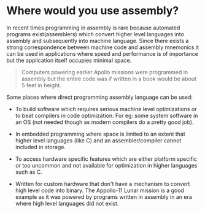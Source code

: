 # Where would you use assembly?
In recent times programming in assembly is rare because automated programs exist(assemblers) which convert higher level languages into assembly and subsequently into machine language. Since there exists a strong correspondence between machine code and assembly mnemonics it can be used in applications where speed and performance is of importance but the application itself occupies minimal space.
> Computers powering earlier Apollo missions were programmed in assembly but the entire code was if written in a book would be about 5 feet in height.

Some places where direct programming assembly language can be used:

* To build software which requires  serious machine level optimizations or to beat compilers in code optimization. For eg: some system software in an OS (not needed though as modern compilers do a pretty good job).

* In embedded programming where space is limited to an extent that higher level languages (like C) and an assembler/compiler cannot included in storage.

* To access hardware specific features  which are either platform specific or too uncommon and not available for optimization in higher languages such as C.

* Written for custom hardware that don't have a mechanism to convert high level code into binary. The Appollo-11 Lunar mission is a good example as it was powered by programs written in assembly in  an era where high level languages did not exist.
